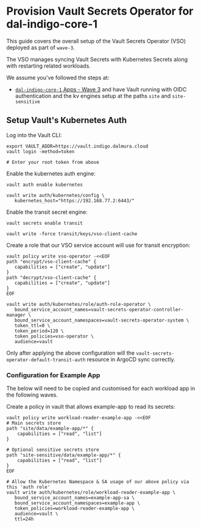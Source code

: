 # Provision Vault Secrets Operator for dal-indigo-core-1

This guide covers the overall setup of the Vault Secrets Operator (VSO) deployed as part of `wave-3`.

The VSO manages syncing Vault Secrets with Kubernetes Secrets along with restarting related workloads.

We assume you've followed the steps at:
* [`dal-indigo-core-1` Apps - Wave 3](INDIGO-CORE-1-APPS-WAVE-3-VAULT.md) and have Vault running with OIDC authentication and the kv engines setup at the paths `site` and `site-sensitive`


## Setup Vault's Kubernetes Auth
Log into the Vault CLI:
```
export VAULT_ADDR=https://vault.indigo.dalmura.cloud
vault login -method=token

# Enter your root token from above
```

Enable the kubernetes auth engine:
```
vault auth enable kubernetes

vault write auth/kubernetes/config \
   kubernetes_host="https://192.168.77.2:6443/"
```

Enable the transit secret engine:
```
vault secrets enable transit

vault write -force transit/keys/vso-client-cache
```

Create a role that our VSO service account will use for transit encryption:
```
vault policy write vso-operator -<<EOF
path "encrypt/vso-client-cache" {
   capabilities = ["create", "update"]
}
path "decrypt/vso-client-cache" {
   capabilities = ["create", "update"]
}
EOF

vault write auth/kubernetes/role/auth-role-operator \
   bound_service_account_names=vault-secrets-operator-controller-manager \
   bound_service_account_namespaces=vault-secrets-operator-system \
   token_ttl=0 \
   token_period=120 \
   token_policies=vso-operator \
   audience=vault
```

Only after applying the above configuration will the `vault-secrets-operator-default-transit-auth` resource in ArgoCD sync correctly.

### Configuration for Example App
The below will need to be copied and customised for each workload app in the following waves.

Create a policy in vault that allows example-app to read its secrets:
```
vault policy write workload-reader-example-app -<<EOF
# Main secrets store
path "site/data/example-app/*" {
    capabilities = ["read", "list"]
}

# Optional sensitive secrets store
path "site-sensitive/data/example-app/*" {
    capabilities = ["read", "list"]
}
EOF

# Allow the Kubernetes Namespace & SA usage of our above policy via this 'auth role'
vault write auth/kubernetes/role/workload-reader-example-app \
   bound_service_account_names=example-app-sa \
   bound_service_account_namespaces=example-app \
   token_policies=workload-reader-example-app \
   audience=vault \
   ttl=24h
```
